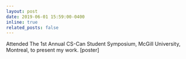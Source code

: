 ```yaml
---
layout: post
date: 2019-06-01 15:59:00-0400
inline: true
related_posts: false
---
```

Attended The 1st Annual CS-Can Student Symposium, McGill University, Montreal, to present my work. [poster]

